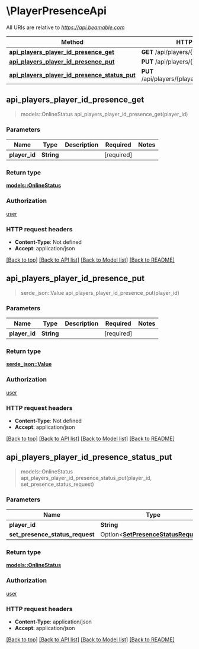 # \PlayerPresenceApi

All URIs are relative to *https://api.beamable.com*

Method | HTTP request | Description
------------- | ------------- | -------------
[**api_players_player_id_presence_get**](PlayerPresenceApi.md#api_players_player_id_presence_get) | **GET** /api/players/{playerId}/presence | 
[**api_players_player_id_presence_put**](PlayerPresenceApi.md#api_players_player_id_presence_put) | **PUT** /api/players/{playerId}/presence | 
[**api_players_player_id_presence_status_put**](PlayerPresenceApi.md#api_players_player_id_presence_status_put) | **PUT** /api/players/{playerId}/presence/status | 



## api_players_player_id_presence_get

> models::OnlineStatus api_players_player_id_presence_get(player_id)


### Parameters


Name | Type | Description  | Required | Notes
------------- | ------------- | ------------- | ------------- | -------------
**player_id** | **String** |  | [required] |

### Return type

[**models::OnlineStatus**](OnlineStatus.md)

### Authorization

[user](../README.md#user)

### HTTP request headers

- **Content-Type**: Not defined
- **Accept**: application/json

[[Back to top]](#) [[Back to API list]](../README.md#documentation-for-api-endpoints) [[Back to Model list]](../README.md#documentation-for-models) [[Back to README]](../README.md)


## api_players_player_id_presence_put

> serde_json::Value api_players_player_id_presence_put(player_id)


### Parameters


Name | Type | Description  | Required | Notes
------------- | ------------- | ------------- | ------------- | -------------
**player_id** | **String** |  | [required] |

### Return type

[**serde_json::Value**](serde_json::Value.md)

### Authorization

[user](../README.md#user)

### HTTP request headers

- **Content-Type**: Not defined
- **Accept**: application/json

[[Back to top]](#) [[Back to API list]](../README.md#documentation-for-api-endpoints) [[Back to Model list]](../README.md#documentation-for-models) [[Back to README]](../README.md)


## api_players_player_id_presence_status_put

> models::OnlineStatus api_players_player_id_presence_status_put(player_id, set_presence_status_request)


### Parameters


Name | Type | Description  | Required | Notes
------------- | ------------- | ------------- | ------------- | -------------
**player_id** | **String** |  | [required] |
**set_presence_status_request** | Option<[**SetPresenceStatusRequest**](SetPresenceStatusRequest.md)> |  |  |

### Return type

[**models::OnlineStatus**](OnlineStatus.md)

### Authorization

[user](../README.md#user)

### HTTP request headers

- **Content-Type**: application/json
- **Accept**: application/json

[[Back to top]](#) [[Back to API list]](../README.md#documentation-for-api-endpoints) [[Back to Model list]](../README.md#documentation-for-models) [[Back to README]](../README.md)

